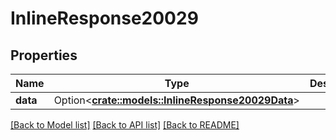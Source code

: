 # InlineResponse20029

## Properties

Name | Type | Description | Notes
------------ | ------------- | ------------- | -------------
**data** | Option<[**crate::models::InlineResponse20029Data**](inline_response_200_29_data.md)> |  | [optional]

[[Back to Model list]](../README.md#documentation-for-models) [[Back to API list]](../README.md#documentation-for-api-endpoints) [[Back to README]](../README.md)


